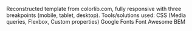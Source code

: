 Reconstructed template from colorlib.com, fully responsive with
three breakpoints (mobile, tablet, desktop). Tools/solutions used: CSS (Media queries, Flexbox, Custom properties)
Google Fonts
Font Awesome
BEM

